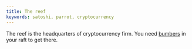 ```yaml
---
title: The reef
keywords: satoshi, parrot, cryptocurrency
---
```


The reef is the headquarters of cryptocurrency firm. You need [bumbers](../010-bumbers.md) in your raft to get there.
